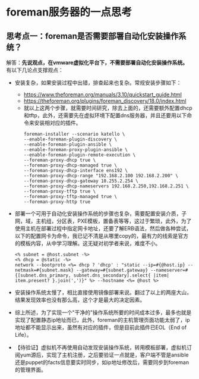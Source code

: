 # foreman服务器的一点思考

## 思考点一：foreman是否需要部署自动化安装操作系统？
解答：**先说观点，在vmware虚拟化平台下，不需要部署自动化安装操作系统。**   
有以下几论点支撑观点：
- 安装复杂，如果安装过程中出错，排查起来也复杂。常规安装步骤如下：
  - https://www.theforeman.org/manuals/3.10/quickstart_guide.html
  - https://theforeman.org/plugins/foreman_discovery/18.0/index.html
  - 就以上这两个步骤，就需要时间研究，除去上面的，还需要额外配置dhcp和tftp，此外，还需要先在虚拟环境下配置dns服务器，并且还要用以下命令来安装相对应的插件。
    ```shell
    foreman-installer --scenario katello \
    --enable-foreman-plugin-discovery \
    --enable-foreman-plugin-ansible \
    --enable-foreman-proxy-plugin-ansible \
    --enable-foreman-plugin-remote-execution \
    --foreman-proxy-dhcp true \
    --foreman-proxy-dhcp-managed true \
    --foreman-proxy-dhcp-interface ens192 \
    --foreman-proxy-dhcp-range "192.168.2.100 192.168.2.200" \
    --foreman-proxy-dhcp-gateway 10.255.2.254 \
    --foreman-proxy-dhcp-nameservers 192.168.2.250,192.168.2.251 \
    --foreman-proxy-tftp true \
    --foreman-proxy-tftp-managed true \
    --foreman-proxy-http true
    ```
    
- 部署一个可用于自动化安装操作系统的步骤也复杂，需要配置安装介质，子网，域，主机组，分区表，PXE模板，置备表等等，这过于繁琐，此外，为了使用主机在部署过程中指定网卡地址，还要了解ERB语法，然后做各种尝试，以下的配置网卡为命令，我已记不清是从哪里copy的，最有力的线索是官方的模板内容，从中学习理解。这无疑对初学者来说，难度不小。
    ```shell
    <% subnet = @host.subnet -%>
    <% dhcp = @static -%>
    network --bootproto <%= dhcp ? 'dhcp' : "static --ip=#{@host.ip} --netmask=#{subnet.mask} --gateway=#{subnet.gateway} --nameserver=#{[subnet.dns_primary, subnet.dns_secondary].select{ |item| item.present? }.join(',')}" %> --hostname <%= @host %>
    ```
  
- 安装操作系统太慢了，相比直接使用镜像部署来说。翻过了以上的两座大山，结果发现效率也没有那么高，这个才是最大的决定因素。

- 综上所述，为了实现一个"干净的"操作系统所要的时间成本过多，最多也就是实现了配置静态ip地址而已，此外，foreman的主机管理页面功能太弱了，ip地址都不能显示出来，虽然有对应的插件，但是目前此插件已EOL（End of Life）。

- 【待验证】虚拟机不再使用自动发现安装操作系统，转用模板部署，虚拟机订阅yum源后，实现了主机注册，之后要验证一点就是，客户端不管是ansible还是puppet的facts信息要实时同步，如ip地址修改后，需要同步到foreman的管理界面。